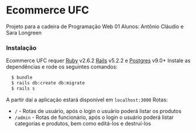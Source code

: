 # Ecommerce UFC

Projeto para a cadeira de Programação Web 01
Alunos: Antônio Cláudio e Sara Longreen

### Instalação
Ecommerce UFC requer [Ruby](https://gorails.com/setup/ubuntu/18.04) v2.6.2 [Rails](https://gorails.com/setup/ubuntu/18.04) v5.2.2 e [Postgres](https://gorails.com/setup/ubuntu/18.04) v9.0+
Instale as dependências e rode os seguintes comandos:
```sh
  $ bundle
  $ rails db:create db:migrate
  $ rails s
```
A partir daí a aplicação estará disponível em `localhost:3000`
Rotas:
 * `/` - Rotas de usuário, após o login o usuário poderá listar os produtos
 * `/admin` - Rotas de funcionário, após o login o usuário poderá listar categorias e produtos, bem como editá-los e destruí-los
